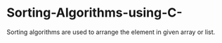 # Sorting-Algorithms-using-C-
Sorting algorithms are used to arrange the element in given array or list.
